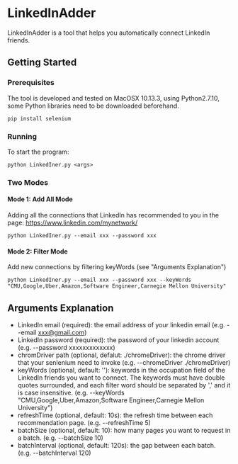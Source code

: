 # LinkedInAdder

LinkedInAdder is a tool that helps you automatically connect LinkedIn friends.

## Getting Started

### Prerequisites

The tool is developed and tested on MacOSX 10.13.3, using Python2.7.10, some Python libraries need to be downloaded beforehand.

```
pip install selenium
```

### Running

To start the program:

```
python LinkedIner.py <args>
```

### Two Modes

#### Mode 1: Add All Mode

Adding all the connections that LinkedIn has recommended to you in the page: https://www.linkedin.com/mynetwork/

```
python LinkedIner.py --email xxx --password xxx
```

#### Mode 2: Filter Mode

Add new connections by filtering keyWords (see "Arguments Explanation")

```
python LinkedIner.py --email xxx --password xxx --keyWords "CMU,Google,Uber,Amazon,Software Engineer,Carnegie Mellon University"
```

## Arguments Explanation

* LinkedIn email (required): the email address of your linkedin email (e.g. --email xxx@gmail.com)
* LinkedIn password (required): the password of your linkedin account (e.g. --password xxxxxxxxxxxxx)
* chromDriver path (optional, defalut: ./chromeDriver): the chrome driver that your senlenium need to invoke (e.g. --chromeDriver ./chromeDriver)
* keyWords (optional, default: ''): keywords in the occupation field of the LinkedIn friends you want to connect. The keywords must have double quotes surrounded, and each filter word should be separated by ',' and it is case insensitive. (e.g. --keyWords "CMU,Google,Uber,Amazon,Software Engineer,Carnegie Mellon University")
* refreshTime (optional, default: 10s): the refresh time between each recommendation page. (e.g. --refreshTime 5)
* batchSize (optional, default: 10): how many pages you want to request in a batch. (e.g. --batchSize 10)
* batchInterval (optional, default: 120s): the gap between each batch. (e.g. --batchInterval 120)